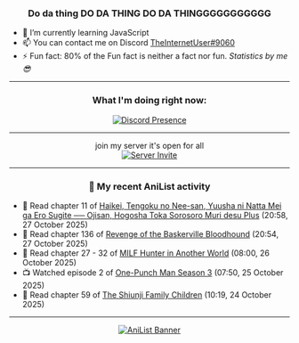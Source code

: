 <div align="center">

### Do da thing DO DA THING DO DA THINGGGGGGGGGGG
</div>

- 🌱 I’m currently learning JavaScript
- 📫 You can contact me on Discord [TheInternetUser#9060](https://discord.com/users/534117072796385300)
- ⚡ Fun fact: 80% of the Fun fact is neither a fact nor fun. _Statistics by me 😎_
<hr>

<div align="center">

### What I'm doing right now:
[![Discord Presence](https://lanyard.cnrad.dev/api/534117072796385300)](https://discord.com/users/534117072796385300)
<hr>

join my server it's open for all <br>
[![Server Invite](https://invidget.switchblade.xyz/bfYgVHxrSs)](https://discord.gg/bfYgVHxrSs)

<hr>
  
### 🌸 My recent AniList activity

</div>

<!-- ANILIST_ACTIVITY:start -->

-   📖 Read chapter 11 of [Haikei, Tengoku no Nee-san, Yuusha ni Natta Mei ga Ero Sugite ── Ojisan, Hogosha Toka Sorosoro Muri desu Plus](https://anilist.co/manga/187654) (20:58, 27 October 2025)
-   📖 Read chapter 136 of [Revenge of the Baskerville Bloodhound](https://anilist.co/manga/163824) (20:54, 27 October 2025)
-   📖 Read chapter 27 - 32 of [MILF Hunter in Another World](https://anilist.co/manga/166581) (08:00, 26 October 2025)
-   📺 Watched episode 2 of [One-Punch Man Season 3](https://anilist.co/anime/153800) (07:50, 25 October 2025)
-   📖 Read chapter 59 of [The Shiunji Family Children](https://anilist.co/manga/144374) (10:19, 24 October 2025)

<!-- ANILIST_ACTIVITY:end -->
<hr>

<div align="center">

[![AniList Banner](https://img.anili.st/User/929966)](https://anilist.co/user/TheInternetUser)

<!-- ![Profile views](https://gpvc.arturio.dev/TheInternetUse7) Since 2023-01-09 -->
<br>


</div>
